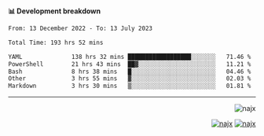 <b>📊 Development breakdown</b>
<!--START_SECTION:waka-->

```txt
From: 13 December 2022 - To: 13 July 2023

Total Time: 193 hrs 52 mins

YAML              138 hrs 32 mins ██████████████████░░░░░░░   71.46 %
PowerShell        21 hrs 43 mins  ██▓░░░░░░░░░░░░░░░░░░░░░░   11.21 %
Bash              8 hrs 38 mins   █░░░░░░░░░░░░░░░░░░░░░░░░   04.46 %
Other             3 hrs 55 mins   ▓░░░░░░░░░░░░░░░░░░░░░░░░   02.03 %
Markdown          3 hrs 30 mins   ▒░░░░░░░░░░░░░░░░░░░░░░░░   01.81 %
```

<!--END_SECTION:waka-->
-----
<p align="right">
  <img src="https://komarev.com/ghpvc/?username=najx&label=GitHub%20Profile%20Views&color=yellow&style=flat" alt="najx" />
</p align="center">
<p align="right">
  <a href="https://www.linkedin.com/in/abdx"><img src="https://img.shields.io/badge/LinkedIn--_.svg?style=social&logo=linkedin" alt="najx"></a>
  <a href="https://stackoverflow.com/users/19588110/najim-abdelmoula"><img src="https://img.shields.io/badge/Stack Overflow--_.svg?style=social&logo=stackoverflow" alt="najx"></a>
</p align="center">
